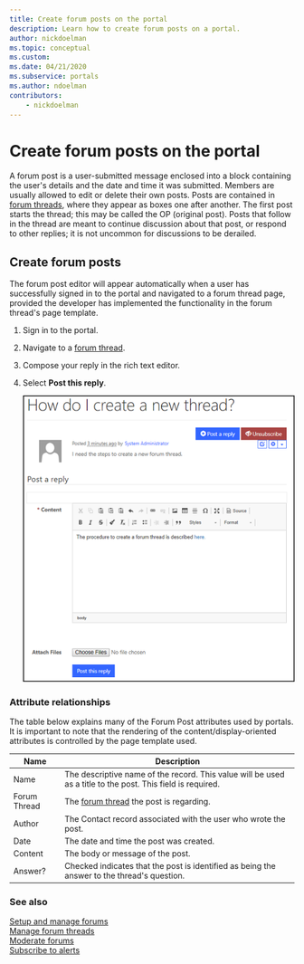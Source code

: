 ```yaml
---
title: Create forum posts on the portal
description: Learn how to create forum posts on a portal.
author: nickdoelman
ms.topic: conceptual
ms.custom: 
ms.date: 04/21/2020
ms.subservice: portals
ms.author: ndoelman
contributors:
    - nickdoelman
---
```


# Create forum posts on the portal

A forum post is a user-submitted message enclosed into a block containing the user's details and the date and time it was submitted. Members are usually allowed to edit or delete their own posts. Posts are contained in [forum threads](manage-forum-threads.md), where they appear as boxes one after another. The first post starts the thread; this may be called the OP (original post). Posts that follow in the thread are meant to continue discussion about that post, or respond to other replies; it is not uncommon for discussions to be derailed.  

## Create forum posts

The forum post editor will appear automatically when a user has successfully signed in to the portal and navigated to a forum thread page, provided the developer has implemented the functionality in the forum thread's page template.

1. Sign in to the portal.

2. Navigate to a [forum thread](manage-forum-threads.md).  

3. Compose your reply in the rich text editor.

4. Select **Post this reply**.

    ![Create a forum post.](media/create-forum-post.png "Create a forum post") 

### Attribute relationships

The table below explains many of the Forum Post attributes used by portals. It is important to note that the rendering of the content/display-oriented attributes is controlled by the page template used.

| Name         | Description                                                                                                 |
|--------------|-------------------------------------------------------------------------------------------------------------|
| Name         | The descriptive name of the record. This value will be used as a title to the post. This field is required. |
| Forum Thread | The [forum thread](manage-forum-threads.md) the post is regarding.                                            |  
| Author       | The Contact record associated with the user who wrote the post.                                             |
| Date         | The date and time the post was created.                                                                     |
| Content      | The body or message of the post.                                                                            |
| Answer?      | Checked indicates that the post is identified as being the answer to the thread's question.                 |

### See also

[Setup and manage forums](setup-manage-forums.md)  
[Manage forum threads](manage-forum-threads.md)  
[Moderate forums](moderate-forums.md)  
[Subscribe to alerts](subscribe-alerts.md)  

